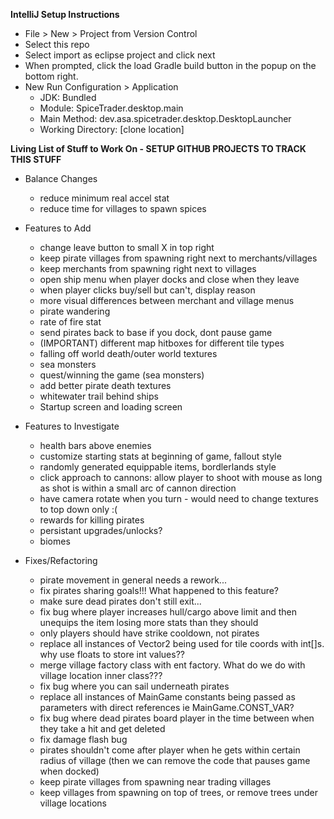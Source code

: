 
**IntelliJ Setup Instructions**
- File > New > Project from Version Control
- Select this repo
- Select import as eclipse project and click next 
- When prompted, click the load Gradle build button in the popup on the bottom right.
- New Run Configuration > Application
    - JDK: Bundled
    - Module: SpiceTrader.desktop.main
    - Main Method: dev.asa.spicetrader.desktop.DesktopLauncher
    - Working Directory: [clone location]


**Living List of Stuff to Work On - SETUP GITHUB PROJECTS TO TRACK THIS STUFF**
- Balance Changes
    - reduce minimum real accel stat
    - reduce time for villages to spawn spices
- Features to Add
    - change leave button to small X in top right
    - keep pirate villages from spawning right next to merchants/villages
    - keep merchants from spawning right next to villages
    - open ship menu when player docks and close when they leave
    - when player clicks buy/sell but can't, display reason
    - more visual differences between merchant and village menus
    - pirate wandering
    - rate of fire stat
    - send pirates back to base if you dock, dont pause game
    - (IMPORTANT) different map hitboxes for different tile types
    - falling off world death/outer world textures
    - sea monsters
    - quest/winning the game (sea monsters)
    - add better pirate death textures
    - whitewater trail behind ships
    - Startup screen and loading screen
    
- Features to Investigate
    - health bars above enemies
    - customize starting stats at beginning of game, fallout style
    - randomly generated equippable items, bordlerlands style
    - click approach to cannons: allow player to shoot with mouse as long as shot is within a small arc of cannon direction
    - have camera rotate when you turn - would need to change textures to top down only :(
    - rewards for killing pirates
    - persistant upgrades/unlocks?
    - biomes

- Fixes/Refactoring
    - pirate movement in general needs a rework...
    - fix pirates sharing goals!!! What happened to this feature?
    - make sure dead pirates don't still exit...
    - fix bug where player increases hull/cargo above limit and then unequips the item losing more stats than they should
    - only players should have strike cooldown, not pirates
    - replace all instances of Vector2 being used for tile coords with int[]s. why use floats to store int values??
    - merge village factory class with ent factory. What do we do with village location inner class???
    - fix bug where you can sail underneath pirates
    - replace all instances of MainGame constants being passed as parameters with direct references ie MainGame.CONST_VAR?
    - fix bug where dead pirates board player in the time between when they take a hit and get deleted
    - fix damage flash bug
    - pirates shouldn't come after player when he gets within certain radius of village (then we can remove the code that pauses game when docked)
    - keep pirate villages from spawning near trading villages 
    - keep villages from spawning on top of trees, or remove trees under village locations
